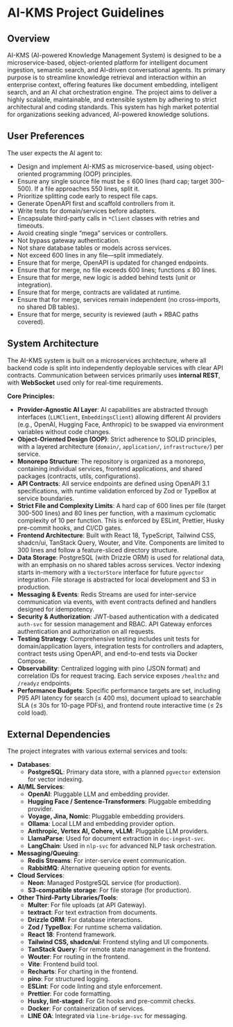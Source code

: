 # AI-KMS Project Guidelines

## Overview

AI-KMS (AI-powered Knowledge Management System) is designed to be a microservice-based, object-oriented platform for intelligent document ingestion, semantic search, and AI-driven conversational agents. Its primary purpose is to streamline knowledge retrieval and interaction within an enterprise context, offering features like document embedding, intelligent search, and an AI chat orchestration engine. The project aims to deliver a highly scalable, maintainable, and extensible system by adhering to strict architectural and coding standards. This system has high market potential for organizations seeking advanced, AI-powered knowledge solutions.

## User Preferences

The user expects the AI agent to:
- Design and implement AI-KMS as microservice-based, using object-oriented programming (OOP) principles.
- Ensure any single source file must be ≤ 600 lines (hard cap; target 300–500). If a file approaches 550 lines, split it.
- Prioritize splitting code early to respect file caps.
- Generate OpenAPI first and scaffold controllers from it.
- Write tests for domain/services before adapters.
- Encapsulate third-party calls in `*Client` classes with retries and timeouts.
- Avoid creating single “mega” services or controllers.
- Not bypass gateway authentication.
- Not share database tables or models across services.
- Not exceed 600 lines in any file—split immediately.
- Ensure that for merge, OpenAPI is updated for changed endpoints.
- Ensure that for merge, no file exceeds 600 lines; functions ≤ 80 lines.
- Ensure that for merge, new logic is added behind tests (unit or integration).
- Ensure that for merge, contracts are validated at runtime.
- Ensure that for merge, services remain independent (no cross‑imports, no shared DB tables).
- Ensure that for merge, security is reviewed (auth + RBAC paths covered).

## System Architecture

The AI-KMS system is built on a microservices architecture, where all backend code is split into independently deployable services with clear API contracts. Communication between services primarily uses **internal REST**, with **WebSocket** used only for real-time requirements.

**Core Principles:**
- **Provider-Agnostic AI Layer**: AI capabilities are abstracted through interfaces (`LLMClient`, `EmbeddingsClient`) allowing different AI providers (e.g., OpenAI, Hugging Face, Anthropic) to be swapped via environment variables without code changes.
- **Object-Oriented Design (OOP)**: Strict adherence to SOLID principles, with a layered architecture (`domain/`, `application/`, `infrastructure/`) per service.
- **Monorepo Structure**: The repository is organized as a monorepo, containing individual services, frontend applications, and shared packages (contracts, utils, configurations).
- **API Contracts**: All service endpoints are defined using OpenAPI 3.1 specifications, with runtime validation enforced by Zod or TypeBox at service boundaries.
- **Strict File and Complexity Limits**: A hard cap of 600 lines per file (target 300-500 lines) and 80 lines per function, with a maximum cyclomatic complexity of 10 per function. This is enforced by ESLint, Prettier, Husky pre-commit hooks, and CI/CD gates.
- **Frontend Architecture**: Built with React 18, TypeScript, Tailwind CSS, shadcn/ui, TanStack Query, Wouter, and Vite. Components are limited to 300 lines and follow a feature-sliced directory structure.
- **Data Storage**: PostgreSQL (with Drizzle ORM) is used for relational data, with an emphasis on no shared tables across services. Vector indexing starts in-memory with a `VectorStore` interface for future `pgvector` integration. File storage is abstracted for local development and S3 in production.
- **Messaging & Events**: Redis Streams are used for inter-service communication via events, with event contracts defined and handlers designed for idempotency.
- **Security & Authorization**: JWT-based authentication with a dedicated `auth-svc` for session management and RBAC. API Gateway enforces authentication and authorization on all requests.
- **Testing Strategy**: Comprehensive testing includes unit tests for domain/application layers, integration tests for controllers and adapters, contract tests using OpenAPI, and end-to-end tests via Docker Compose.
- **Observability**: Centralized logging with pino (JSON format) and correlation IDs for request tracing. Each service exposes `/healthz` and `/readyz` endpoints.
- **Performance Budgets**: Specific performance targets are set, including P95 API latency for search (≤ 400 ms), document upload to searchable SLA (≤ 30s for 10-page PDFs), and frontend route interactive time (≤ 2s cold load).

## External Dependencies

The project integrates with various external services and tools:

- **Databases**:
    - **PostgreSQL**: Primary data store, with a planned `pgvector` extension for vector indexing.
- **AI/ML Services**:
    - **OpenAI**: Pluggable LLM and embedding provider.
    - **Hugging Face / Sentence-Transformers**: Pluggable embedding provider.
    - **Voyage, Jina, Nomic**: Pluggable embedding providers.
    - **Ollama**: Local LLM and embedding provider option.
    - **Anthropic, Vertex AI, Cohere, vLLM**: Pluggable LLM providers.
    - **LlamaParse**: Used for document extraction in `doc-ingest-svc`.
    - **LangChain**: Used in `nlp-svc` for advanced NLP task orchestration.
- **Messaging/Queuing**:
    - **Redis Streams**: For inter-service event communication.
    - **RabbitMQ**: Alternative queueing option for events.
- **Cloud Services**:
    - **Neon**: Managed PostgreSQL service (for production).
    - **S3-compatible storage**: For file storage (for production).
- **Other Third-Party Libraries/Tools**:
    - **Multer**: For file uploads (at API Gateway).
    - **textract**: For text extraction from documents.
    - **Drizzle ORM**: For database interactions.
    - **Zod / TypeBox**: For runtime schema validation.
    - **React 18**: Frontend framework.
    - **Tailwind CSS, shadcn/ui**: Frontend styling and UI components.
    - **TanStack Query**: For remote state management in the frontend.
    - **Wouter**: For routing in the frontend.
    - **Vite**: Frontend build tool.
    - **Recharts**: For charting in the frontend.
    - **pino**: For structured logging.
    - **ESLint**: For code linting and style enforcement.
    - **Prettier**: For code formatting.
    - **Husky, lint-staged**: For Git hooks and pre-commit checks.
    - **Docker**: For containerization of services.
    - **LINE OA**: Integrated via `line-bridge-svc` for messaging.